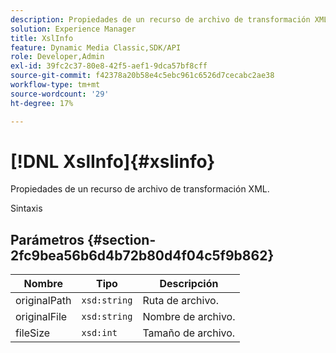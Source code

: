 ```yaml
---
description: Propiedades de un recurso de archivo de transformación XML.
solution: Experience Manager
title: XslInfo
feature: Dynamic Media Classic,SDK/API
role: Developer,Admin
exl-id: 39fc2c37-80e8-42f5-aef1-9dca57bf8cff
source-git-commit: f42378a20b58e4c5ebc961c6526d7cecabc2ae38
workflow-type: tm+mt
source-wordcount: '29'
ht-degree: 17%

---
```


# [!DNL XslInfo]{#xslinfo}

Propiedades de un recurso de archivo de transformación XML.

Sintaxis

## Parámetros {#section-2fc9bea56b6d4b72b80d4f04c5f9b862}

| Nombre | Tipo | Descripción |
|---|---|---|
| originalPath | `xsd:string` | Ruta de archivo. |
| originalFile | `xsd:string` | Nombre de archivo. |
| fileSize | `xsd:int` | Tamaño de archivo. |
